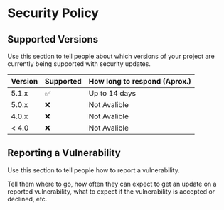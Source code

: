 # Security Policy

## Supported Versions

Use this section to tell people about which versions of your project are
currently being supported with security updates.

| Version | Supported          | How long to respond (Aprox.) |
| ------- | ------------------ | ---------------------------- |
| 5.1.x   | :white_check_mark: | Up to 14 days                |
| 5.0.x   | :x:                | Not Avalible                 |
| 4.0.x   | :x:                | Not Avalible                 |
| < 4.0   | :x:                | Not Avalible                 |

## Reporting a Vulnerability

Use this section to tell people how to report a vulnerability.

Tell them where to go, how often they can expect to get an update on a
reported vulnerability, what to expect if the vulnerability is accepted or
declined, etc.
